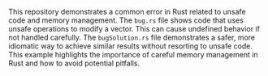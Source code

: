 This repository demonstrates a common error in Rust related to unsafe code and memory management. The `bug.rs` file shows code that uses unsafe operations to modify a vector.  This can cause undefined behavior if not handled carefully. The `bugSolution.rs` file demonstrates a safer, more idiomatic way to achieve similar results without resorting to unsafe code.  This example highlights the importance of careful memory management in Rust and how to avoid potential pitfalls.